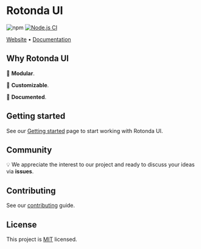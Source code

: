 # Rotonda UI
![npm](https://img.shields.io/npm/v/rotonda-ui)
[![Node.js CI](https://github.com/youwh-me/rotonda-ui/actions/workflows/node.js.yml/badge.svg)](https://github.com/youwh-me/rotonda-ui/actions/workflows/node.js.yml)

[Website](https://rotonda-ui.dev) • [Documentation](https://rotonda-ui.dev/getting-started)

## Why Rotonda UI

🍾 **Modular**.

🔨 **Customizable**.

📖 **Documented**.

## Getting started
See our [Getting started](https://rotonda-ui.dev/getting-started) page to start working with Rotonda UI.

## Community
💡 We appreciate the interest to our project and ready to discuss your ideas via **issues**.


## Contributing
See our [contributing](CONTRIBUTING.md) guide.

## License
This project is [MIT](LICENSE) licensed.
